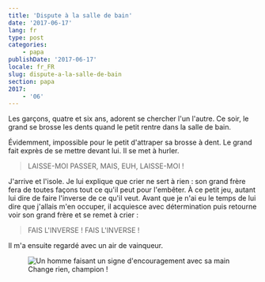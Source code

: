 ```yaml
---
title: 'Dispute à la salle de bain'
date: '2017-06-17'
lang: fr
type: post
categories:
    - papa
publishDate: '2017-06-17'
locale: fr_FR
slug: dispute-a-la-salle-de-bain
section: papa
2017:
    - '06'
---
```


Les garçons, quatre et six ans, adorent se chercher l'un l'autre. Ce soir, le grand se brosse les dents quand le petit rentre dans la salle de bain.

<!--more-->

Évidemment, impossible pour le petit d'attraper sa brosse à dent. Le grand fait exprès de se mettre devant lui. Il se met à hurler.

> LAISSE-MOI PASSER, MAIS, EUH, LAISSE-MOI !

J'arrive et l'isole. Je lui explique que crier ne sert à rien : son grand frère fera de toutes façons tout ce qu'il peut pour l'embêter. À ce petit jeu, autant lui dire de faire l'inverse de ce qu'il veut. Avant que je n'ai eu le temps de lui dire que j'allais m'en occuper, il acquiesce avec détermination puis retourne voir son grand frère et se remet à crier :

> FAIS L'INVERSE ! FAIS L'INVERSE !

Il m'a ensuite regardé avec un air de vainqueur.

<figure>
  <img src="{{<fileFolder>}}perfect.gif" alt="Un homme faisant un signe d'encouragement avec sa main"/>
  <figcaption>Change rien, champion !</figcaption>
</figure>